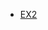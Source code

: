 <!-- * Projects
  * [Zeta UI Framework](https://docs.i11n.io/zeta/ "Zeta UI library and framework")
* Applications
* APIs -->
* [EX2](https://docs.i11n.io/ex2/ "Exception Explainer")
